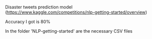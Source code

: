 Disaster tweets prediction model (https://www.kaggle.com/competitions/nlp-getting-started/overview)

Accuracy I got is 80%

In the folder 'NLP-getting-started' are the necessary CSV files
